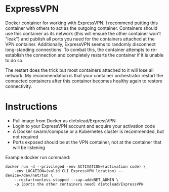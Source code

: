 # ExpressVPN
Docker container for working with ExpressVPN.
I recommend putting this container with others to act as the outgoing container. Containers should use this container as its network (this will ensure the other container won't "leak") and publish all ports you need for the containers attached at the VPN container. Additionally, ExpressVPN seems to randomly disconnect long-standing connections. To combat this, the container attempts to re-establish the connection and completely restarts the container if it is unable to do so.

The restart does the trick but most containers attached to it will lose all network. My recommendation is that your container orchestrator restart the connected containers after this container becomes healthy again to restore connectivity.

# Instructions
- Pull image from Docker as dietolead/ExpressVPN
- Login to your ExpressVPN account and acquire your activation code
- A Docker swarm/compose or a Kubernetes cluster is recommended, but not required
- Ports exposed should be at the VPN container, not at the container that will be listening

Example docker run command:
```
docker run -d --privileged -env ACTIVATION=(activation code) \
    -env LOCATION=(valid CLI ExpressVPN location) --device=/dev/net/tun \
    --restart=unless-stopped --cap-add=NET_ADMIN \
    -p (ports the other containers need) dietolead/ExpressVPN
```